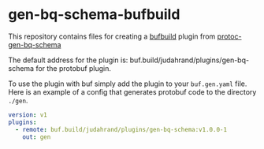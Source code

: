 # gen-bq-schema-bufbuild
This repository contains files for creating a [bufbuild](https://buf.build) plugin from [protoc-gen-bq-schema](https://github.com/GoogleCloudPlatform/protoc-gen-bq-schema)

The default address for the plugin is: buf.build/judahrand/plugins/gen-bq-schema for the protobuf plugin.

To use the plugin with buf simply add the plugin to your `buf.gen.yaml` file. Here is an example of a config that generates protobuf code to the directory `./gen`.

```yaml
version: v1
plugins:
  - remote: buf.build/judahrand/plugins/gen-bq-schema:v1.0.0-1
    out: gen
```
